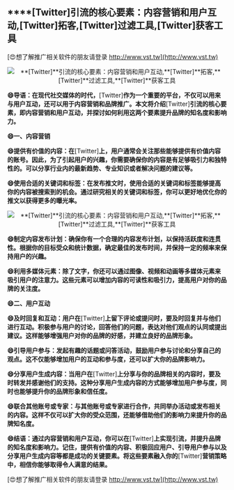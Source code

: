 ## ****[Twitter]**引流的核心要素：内容营销和用户互动,**[Twitter]**拓客,**[Twitter]**过滤工具,**[Twitter]**获客工具**

[😍想了解推广相关软件的朋友请登录 http://www.vst.tw](http://www.vst.tw)

 <center><img src="https://vst.tw/MP4/tuiguang/png/8.png" alt="**[Twitter]**引流的核心要素：内容营销和用户互动,**[Twitter]**拓客,**[Twitter]**过滤工具,**[Twitter]**获客工具"></center>

**😄导语：在现代社交媒体的时代，**[Twitter]**作为一个重要的平台，不仅可以用来与用户互动，还可以用于内容营销和品牌推广。本文将介绍**[Twitter]**引流的核心要素，即内容营销和用户互动，并探讨如何利用这两个要素提升品牌的知名度和影响力。**

**😄一、内容营销**

**😄提供有价值的内容：在**[Twitter]**上，用户通常会关注那些能够提供有价值内容的账号。因此，为了引起用户的兴趣，你需要确保你的内容是有足够吸引力和独特性的。可以分享行业内的最新趋势、专业知识或者解决问题的建议等。**

**😄使用合适的关键词和标签：在发布推文时，使用合适的关键词和标签能够提高你的内容被搜索到的机会。通过研究相关的关键词和标签，你可以更好地优化你的推文以获得更多的曝光率。**

 <center><img src="https://vst.tw/MP4/tuiguang/png/2.png" alt="**[Twitter]**引流的核心要素：内容营销和用户互动,**[Twitter]**拓客,**[Twitter]**过滤工具,**[Twitter]**获客工具"></center>

**😄制定内容发布计划：确保你有一个合理的内容发布计划，以保持活跃度和连贯性。根据你的目标受众和统计数据，确定最佳的发布时间，并保持一定的频率来保持用户的兴趣。**

**😄利用多媒体元素：除了文字，你还可以通过图像、视频和动画等多媒体元素来吸引用户的注意力。这些元素可以增加内容的可读性和吸引力，提高用户对你的品牌的关注度。**

**😄二、用户互动**

**😄及时回复和互动：用户在**[Twitter]**上留下评论或提问时，要及时回复并与他们进行互动。积极参与用户的讨论，回答他们的问题，表达对他们观点的认同或提出建议。这样能够增强用户对你的品牌的好感，并建立良好的品牌形象。**

**😄引导用户参与：发起有趣的话题或问答活动，鼓励用户参与讨论和分享自己的观点。这不仅能够增加用户的互动和参与度，还可以扩大你的品牌影响力。**

**😄分享用户生成内容：当用户在**[Twitter]**上分享与你的品牌相关的内容时，要及时转发并感谢他们的支持。这种分享用户生成内容的方式能够增加用户参与度，同时也能够提升你的品牌形象和信任度。**

**😄联合其他账号或专家：与其他账号或专家进行合作，共同举办活动或发布相关的内容。这样不仅可以扩大你的受众范围，还能够借助他们的影响力来提升你的品牌知名度。**

**😄结语：通过内容营销和用户互动，你可以在**[Twitter]**上实现引流，并提升品牌的知名度和影响力。记住，提供有价值的内容、积极回应用户、引导用户参与以及分享用户生成内容等都是成功的关键要素。将这些要素融入你的**[Twitter]**营销策略中，相信你能够取得令人满意的结果。**

[😍想了解推广相关软件的朋友请登录 http://www.vst.tw](http://www.vst.tw)



